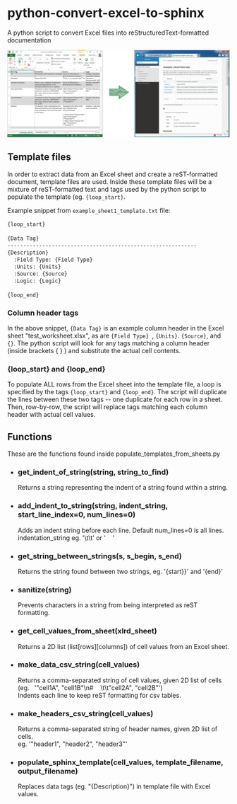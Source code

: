 # python-convert-excel-to-sphinx
A python script to convert Excel files into reStructuredText-formatted documentation  

![Screenshot: convert Excel workbook to Sphinx / reST documentation](https://github.com/justinTM/python-convert-excel-to-sphinx/raw/master/excel_to_sphinx_screenshot.png)

## Template files
In order to extract data from an Excel sheet and create a reST-formatted document, template files are used. Inside these template files will be a mixture of reST-formatted text and tags used by the python script to populate the template (eg. `{loop_start}`.

Example snippet from `example_sheet1_template.txt` file:
```
{loop_start}

{Data Tag}
------------------------------------------------------------
{Description}
  :Field Type: {Field Type}
  :Units: {Units}
  :Source: {Source}
  :Logic: {Logic}

{loop_end}
```

  ### Column header tags
  In the above snippet, `{Data Tag}` is an example column header in the Excel sheet "test_worksheet.xlsx", as are `{Field Type}
`, `{Units}`. `{Source}`, and `{}`. The python script will look for any tags matching a column header (inside brackets { } ) and substitute the actual cell contents.

  ### {loop_start} and {loop_end}
  To populate ALL rows from the Excel sheet into the template file, a loop is specified by the tags `{loop_start}` and `{loop_end}`. The script will duplicate the lines between these two tags -- one duplicate for each row in a sheet. Then, row-by-row, the script will replace tags matching each column header with actual cell values.

## Functions
These are the functions found inside populate_templates_from_sheets.py

* ### get_indent_of_string(string, string_to_find)
  Returns a string representing the indent of a string found within a string.
  
* ### add_indent_to_string(string, indent_string, start_line_index=0, num_lines=0)
  Adds an indent string before each line. Default num_lines=0 is all lines. indentation_string eg. '\t\t' or '    '

* ### get_string_between_strings(s, s_begin, s_end)
  Returns the string found between two strings, eg. '{start}}' and '{end}'

* ### sanitize(string)
  Prevents characters in a string from being interpreted as reST formatting.
  
* ### get_cell_values_from_sheet(xlrd_sheet)
  Returns a 2D list (list[rows][columns]) of cell values from an Excel sheet.

* ### make_data_csv_string(cell_values)
  Returns a comma-separated string of cell values, given 2D list of cells (eg.   '"cell1A", "cell1B"\n#    \t\t"cell2A", "cell2B"')  
    Indents each line to keep reST formatting for csv tables.

* ### make_headers_csv_string(cell_values)
  Returns a comma-separated string of header names, given 2D list of cells.  
    eg. '"header1", "header2", "header3"'

* ### populate_sphinx_template(cell_values, template_filename, output_filename)
  Replaces data tags (eg. "{Description}") in template file with Excel values.



